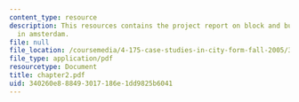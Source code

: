 ```yaml
---
content_type: resource
description: This resources contains the project report on block and building types
  in amsterdam.
file: null
file_location: /coursemedia/4-175-case-studies-in-city-form-fall-2005/340260e888493017186e1dd9825b6041_chapter2.pdf
file_type: application/pdf
resourcetype: Document
title: chapter2.pdf
uid: 340260e8-8849-3017-186e-1dd9825b6041
---
```

